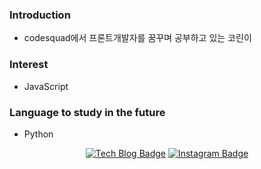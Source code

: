 ### Introduction
- codesquad에서 프론트개발자를 꿈꾸며 공부하고 있는 코린이

### Interest
- JavaScript

### Language to study in the future
- Python



<div align=center>
  
[![Tech Blog Badge](http://img.shields.io/badge/-Tech%20blog-black?style=flat-square&logo=github&link=https://dudn1933.github.io/)](https://dudn1933.github.io/) [![Instagram Badge](https://img.shields.io/badge/-Instagram-dd2a7b?style=flat-square&logo=instagram&logoColor=white&link=https://www.instagram.com/i_hangeul/)](https://www.instagram.com/i_hangeul/) 

 </div>
